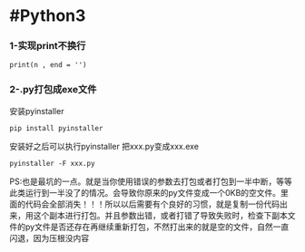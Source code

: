 # #Python3

### 1-实现print不换行

`print(n , end = '')`

### 2-.py打包成exe文件

安装pyinstaller

`pip install pyinstaller`

安装好之后可以执行pyinstaller 把xxx.py变成xxx.exe

`pyinstaller -F xxx.py`

PS:也是最坑的一点。就是当你使用错误的参数去打包或者打包到一半中断，等等此类运行到一半没了的情况。会导致你原来的py文件变成一个0KB的空文件。里面的代码会全部消失！！！所以以后需要有个良好的习惯，就是复制一份代码出来，用这个副本进行打包。并且参数出错，或者打错了导致失败时，检查下副本文件的py文件是否还存在再继续重新打包，不然打出来的就是空的文件，自然一直闪退，因为压根没内容 